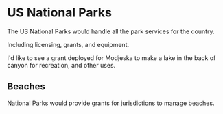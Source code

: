 # US National Parks

The US National Parks would handle all the park services for the country.

Including licensing, grants, and equipment.

I'd like to see a grant deployed for Modjeska to make a lake in the back of canyon for recreation, and other uses.

## Beaches

National Parks would provide grants for jurisdictions to manage beaches.
